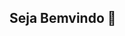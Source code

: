## Seja Bemvindo 👋

<!--
**markbarm/markbarm** is a ✨ _special_ ✨ repository because its `README.md` (this file) appears on your GitHub profile.

Eu estou aprimorando habilidade para me tornar um cientista de dados.

- 🔭 I’m currently working on ...
- 🌱 I’m currently learning ...
- 👯 I’m looking to collaborate on ...
- 🤔 I’m looking for help with ...
- 💬 Ask me about ...
- 📫 How to reach me: ...
- 😄 Pronouns: ...
- ⚡ Fun fact: ...
-->
